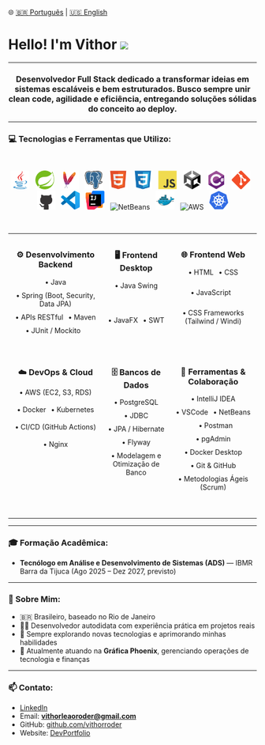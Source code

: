 🌐 [🇧🇷 Português](./README_pt.md) | [🇺🇸 English](./README.md)

<h1>Hello! I'm Vithor
<img src="https://github.com/blackcater/blackcater/raw/main/images/Hi.gif" height="33"/></h1>

---
<h3 align="center">
Desenvolvedor Full Stack dedicado a transformar ideias em sistemas escaláveis e bem estruturados. Busco sempre unir clean code, agilidade e eficiência, entregando soluções sólidas do conceito ao deploy.
</h3>


---

### 💻 Tecnologias e Ferramentas que Utilizo:

<br>
<p align="center">
  <img src="https://raw.githubusercontent.com/devicons/devicon/master/icons/java/java-original.svg" alt="Java" width="38" height="38"/>
  &nbsp;
  <img src="https://raw.githubusercontent.com/devicons/devicon/master/icons/spring/spring-original.svg" alt="Spring" width="38" height="38"/>
  &nbsp;
  <img src="https://raw.githubusercontent.com/devicons/devicon/master/icons/maven/maven-original.svg" alt="Maven" width="38" height="38"/>
  &nbsp;
  <img src="https://raw.githubusercontent.com/devicons/devicon/master/icons/postgresql/postgresql-original.svg" alt="PostgreSQL" width="38" height="38"/>
  &nbsp;
  <img src="https://raw.githubusercontent.com/devicons/devicon/master/icons/html5/html5-original.svg" alt="HTML5" width="38" height="38"/>
  &nbsp;
  <img src="https://raw.githubusercontent.com/devicons/devicon/master/icons/css3/css3-original.svg" alt="CSS3" width="38" height="38"/>
  &nbsp;
  <img src="https://raw.githubusercontent.com/devicons/devicon/master/icons/javascript/javascript-original.svg" alt="JavaScript" width="38" height="38"/>
  &nbsp;
  <img src="https://raw.githubusercontent.com/devicons/devicon/master/icons/unity/unity-original.svg" alt="Unity" width="38" height="38"/>
  &nbsp;
  <img src="https://raw.githubusercontent.com/devicons/devicon/master/icons/csharp/csharp-original.svg" alt="C#" width="38" height="38"/>
  &nbsp;
  <img src="https://raw.githubusercontent.com/devicons/devicon/master/icons/git/git-original.svg" alt="Git" width="38" height="38"/>
  &nbsp;
  <img src="https://raw.githubusercontent.com/VithorRoder/VithorRoder/main/github-mark-white.svg" alt="GitHub" width="38" height="38"/>
  &nbsp;
  <img src="https://raw.githubusercontent.com/devicons/devicon/master/icons/vscode/vscode-original.svg" alt="VSCode" width="38" height="38"/>
  &nbsp;
  <img src="https://raw.githubusercontent.com/devicons/devicon/master/icons/intellij/intellij-original.svg" alt="IntelliJ" width="38" height="38"/>
  &nbsp;
  <img src="https://upload.wikimedia.org/wikipedia/commons/9/98/Apache_NetBeans_Logo.svg" alt="NetBeans" width="38" height="38"/>
  &nbsp;
  <img src="https://raw.githubusercontent.com/devicons/devicon/master/icons/docker/docker-original.svg" alt="Docker" width="38" height="38"/>
  &nbsp;
  <img src="https://www.vectorlogo.zone/logos/amazon_aws/amazon_aws-icon.svg" alt="AWS" width="38" height="38"/>
  &nbsp;
  <img src="https://raw.githubusercontent.com/devicons/devicon/master/icons/kubernetes/kubernetes-plain.svg" alt="Kubernetes" width="38" height="38"/>
</p>
<br>

<table align="center" style="width: 100%; table-layout: fixed;">
  <tr>
    <td align="center" valign="top" style="padding: 10px;">
      <h3>⚙️ Desenvolvimento Backend</h3>
      <div style="display:flex;justify-content:center;gap:10px;flex-wrap:wrap;min-height:130px;">
        <span>• Java</span>
        <span>• Spring (Boot, Security, Data JPA)</span>
        <span>• APIs RESTful</span>
        <span>• Maven</span>
        <span>• JUnit / Mockito</span><br><br>
      </div>
    </td>
    <td align="center" valign="top" style="padding: 10px;">
      <h3>🖥️ Frontend Desktop</h3>
      <div style="display:flex;justify-content:center;gap:10px;flex-wrap:wrap;min-height:130px;">
        <span>• Java Swing</span>
        <span>• JavaFX</span>
        <span>• SWT</span>
      </div>
    </td>
    <td align="center" valign="top" style="padding: 10px;">
      <h3>🌐 Frontend Web</h3>
      <div style="display:flex;justify-content:center;gap:10px;flex-wrap:wrap;min-height:130px;">
        <span>• HTML</span>
        <span>• CSS</span>
        <span>• JavaScript</span><br>
        <span>• CSS Frameworks (Tailwind / Windi)</span>
      </div>
    </td>
  </tr>
  <tr>
    <td align="center" valign="top" style="padding: 10px;">
      <h3>☁️ DevOps & Cloud</h3>
      <div style="display:flex;justify-content:center;gap:10px;flex-wrap:wrap;min-height:130px;">
        <span>• AWS (EC2, S3, RDS)</span>
        <span>• Docker</span>
        <span>• Kubernetes</span>
        <span>• CI/CD (GitHub Actions)</span>
        <span>• Nginx</span>
      </div>
    </td>
    <td align="center" valign="top" style="padding: 10px;">
      <h3>🗄️ Bancos de Dados</h3>
      <div style="display:flex;justify-content:center;gap:10px;flex-wrap:wrap;min-height:130px;">
        <span>• PostgreSQL</span>
        <span>• JDBC</span>
        <span>• JPA / Hibernate</span>
        <span>• Flyway</span>
        <span>• Modelagem e Otimização de Banco</span>
      </div>
    </td>
    <td align="center" valign="top" style="padding: 10px;">
      <h3>🧩 Ferramentas & Colaboração</h3>
      <div style="display:flex;justify-content:center;gap:10px;flex-wrap:wrap;min-height:130px;">
        <span>• IntelliJ IDEA</span>
        <span>• VSCode</span>
        <span>• NetBeans</span><br>
        <span>• Postman</span>
        <span>• pgAdmin</span>
        <span>• Docker Desktop</span>
        <span>• Git & GitHub</span>
        <span>• Metodologias Ágeis (Scrum)</span><br><br>
      </div>
    </td>
  </tr>
</table>

---

### 🎓 Formação Acadêmica:

- **Tecnólogo em Análise e Desenvolvimento de Sistemas (ADS)** — IBMR Barra da Tijuca (Ago 2025 – Dez 2027, previsto)  

---

### 📍 Sobre Mim:

- 🇧🇷 Brasileiro, baseado no Rio de Janeiro  
- 👨‍💻 Desenvolvedor autodidata com experiência prática em projetos reais  
- 🧩 Sempre explorando novas tecnologias e aprimorando minhas habilidades  
- 🧾 Atualmente atuando na **Gráfica Phoenix**, gerenciando operações de tecnologia e finanças  

---

### 📫 Contato:

- [LinkedIn](https://www.linkedin.com/in/vithor-roder-1700a217a/)  
- Email: **vithorleaoroder@gmail.com**  
- GitHub: [github.com/vithorroder](https://github.com/VithorRoder)  
- Website: [DevPortfolio](https://vithoroderdev.vercel.app/)  
